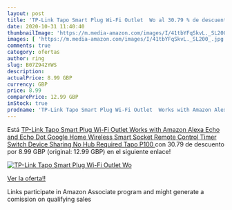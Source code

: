 ```yaml
---
layout: post
title: 'TP-Link Tapo Smart Plug Wi-Fi Outlet  Wo al 30.79 % de descuento'
date: 2020-10-31 11:40:40
thumbnailImage: 'https://m.media-amazon.com/images/I/41tbYFqSkvL._SL200_.jpg'
images: [ 'https://m.media-amazon.com/images/I/41tbYFqSkvL._SL200_.jpg' ]
comments: true
category: ofertas
author: ring
slug: B07Z942YWS
description:
actualPrice: 8.99 GBP
currency: GBP
price: 8.99
comparePrice: 12.99 GBP
inStock: true
prodname: 'TP-Link Tapo Smart Plug Wi-Fi Outlet  Works with Amazon Alexa  Echo and Echo Dot   Google Home  Wireless Smart Socket  Remote Control Timer Switch  Device Sharing  No Hub Required  Tapo P100 '
---
```


Está [TP-Link Tapo Smart Plug Wi-Fi Outlet  Works with Amazon Alexa  Echo and Echo Dot   Google Home  Wireless Smart Socket  Remote Control Timer Switch  Device Sharing  No Hub Required  Tapo P100 ](https://www.amazon.co.uk/dp/B07Z942YWS/?tag=tolees0a-21) con 30.79 de descuento por 8.99 GBP (original: 12.99 GBP) en el siguiente enlace!

[![TP-Link Tapo Smart Plug Wi-Fi Outlet  Wo](https://m.media-amazon.com/images/I/41tbYFqSkvL._SL200_.jpg)](https://www.amazon.co.uk/dp/B07Z942YWS/?tag=tolees0a-21)

[Ver la oferta!!](https://www.amazon.co.uk/dp/B07Z942YWS/?tag=tolees0a-21)

Links participate in Amazon Associate program and might generate a comission on qualifying sales


